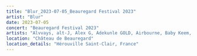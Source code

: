 ```yaml
---
title: "Blur_2023-07-05_Beauregard Festival 2023"
artist: "Blur"
date: 2023-07-05
concert: "Beauregard Festival 2023"
artists: "Alvvays, alt-J, Alex G, Adekunle GOLD, Airbourne, Baby Keem, Alice Glass, Blur, Alias, 070 Shake, Arlo Parks, Alissic"
location: "Château de Beauregard"
location_details: "Hérouville Saint-Clair, France"
---
```

